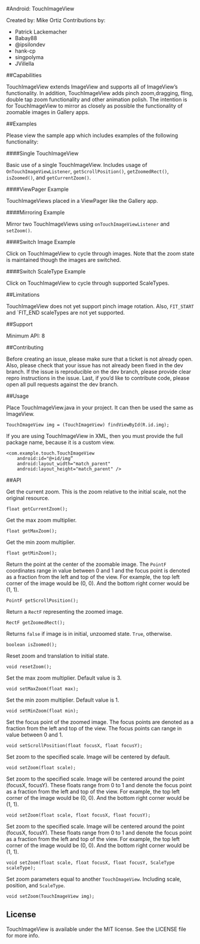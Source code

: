 #Android: TouchImageView

Created by: Mike Ortiz
Contributions by: 
 * Patrick Lackemacher
 * Babay88
 * @ipsilondev
 * hank-cp
 * singpolyma
 * JVillella

##Capabilities

TouchImageView extends ImageView and supports all of ImageView’s functionality. In addition, TouchImageView adds pinch zoom,dragging, fling, double tap zoom functionality and other animation polish. The intention is for TouchImageView to  mirror as closely as possible the functionality of zoomable images in Gallery  apps.

##Examples

Please view the sample app which includes examples of the following functionality:

####Single TouchImageView

Basic use of a single TouchImageView. Includes usage of `OnTouchImageViewListener`, `getScrollPosition()`, `getZoomedRect()`, `isZoomed()`, and `getCurrentZoom()`.

####ViewPager Example

TouchImageViews placed in a ViewPager like the Gallery app.

####Mirroring Example

Mirror two TouchImageViews using `onTouchImageViewListener` and `setZoom()`.

####Switch Image Example

Click on TouchImageView to cycle through images. Note that the zoom state is maintained though the images are switched.

####Switch ScaleType Example

Click on TouchImageView to cycle through supported ScaleTypes.

##Limitations

TouchImageView does not yet support pinch image rotation. Also, `FIT_START` and `FIT_END scaleTypes are not yet supported.

##Support

Minimum API: 8

##Contributing

Before creating an issue, please make sure that a ticket is not already open. Also,  please check that your issue has not already been fixed in the dev branch. If the issue is reproducible on the dev branch, please provide clear repro instructions in the issue. Last, if you’d like to contribute code, please open all pull requests against the dev branch.

##Usage

Place TouchImageView.java in your project. It can then be used the same as ImageView.

    TouchImageView img = (TouchImageView) findViewById(R.id.img);

If you are using TouchImageView in XML, then you must provide the full package name, because it is a custom view.

    <com.example.touch.TouchImageView
	    android:id="@+id/img”
	    android:layout_width="match_parent"
	    android:layout_height="match_parent" />

##API

Get the current zoom. This is the zoom relative to the initial scale, not the original resource.

    float getCurrentZoom();

Get the max zoom multiplier.

    float getMaxZoom();

Get the min zoom multiplier.

    float getMinZoom();

Return the point at the center of the zoomable image. The `PointF` coordinates range in value between 0 and 1 and the focus point is denoted as a fraction from the left and top of the view. For example, the top left corner of the image would be (0, 0). And the bottom right corner would be (1, 1).

    PointF getScrollPosition();

Return a `RectF` representing the zoomed image.

    RectF getZoomedRect();

Returns `false` if image is in initial, unzoomed state. `True`, otherwise.

    boolean isZoomed();

Reset zoom and translation to initial state.

    void resetZoom();

Set the max zoom multiplier. Default value is 3.

    void setMaxZoom(float max);

Set the min zoom multiplier. Default value is 1.

    void setMinZoom(float min);

Set the focus point of the zoomed image. The focus points are denoted as a fraction from the left and top of the view. The focus points can range in value between 0 and 1.

    void setScrollPosition(float focusX, float focusY);

Set zoom to the specified scale. Image will be centered by default.

    void setZoom(float scale);

Set zoom to the specified scale. Image will be centered around the point (focusX, focusY). These floats range from 0 to 1 and denote the focus point as a fraction from the left and top of the view. For example, the top left corner of the image would be (0, 0). And the bottom right corner would be (1, 1).

    void setZoom(float scale, float focusX, float focusY);

Set zoom to the specified scale. Image will be centered around the point (focusX, focusY). These floats range from 0 to 1 and denote the focus point as a fraction from the left and top of the view. For example, the top left corner of the image would be (0, 0). And the bottom right corner would be (1, 1).

    void setZoom(float scale, float focusX, float focusY, ScaleType scaleType);

Set zoom parameters equal to another `TouchImageView`. Including scale, position, and `ScaleType`.

    void setZoom(TouchImageView img);

## License

TouchImageView is available under the MIT license. See the LICENSE file for more info.